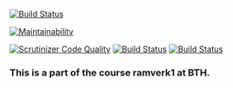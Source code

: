 [![Build Status](https://travis-ci.org/theEmelie/ramverk1.svg?branch=master)](https://travis-ci.org/theEmelie/ramverk1)  

[![Maintainability](https://api.codeclimate.com/v1/badges/043f764112ad446dad5e/maintainability)](https://codeclimate.com/github/theEmelie/ramverk1/maintainability)  

[![Scrutinizer Code Quality](https://scrutinizer-ci.com/g/theEmelie/ramverk1/badges/quality-score.png?b=master)](https://scrutinizer-ci.com/g/theEmelie/ramverk1/?branch=master)
[![Build Status](https://scrutinizer-ci.com/g/theEmelie/ramverk1/badges/build.png?b=master)](https://scrutinizer-ci.com/g/theEmelie/ramverk1/build-status/master)
[![Build Status](https://scrutinizer-ci.com/g/theEmelie/ramverk1/badges/build.png?b=master)](https://scrutinizer-ci.com/g/theEmelie/ramverk1/build-status/master)


### This is a part of the course ramverk1 at BTH.
